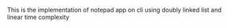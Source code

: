 This is the implementation of notepad app on cli using doubly linked list and linear time complexity 
